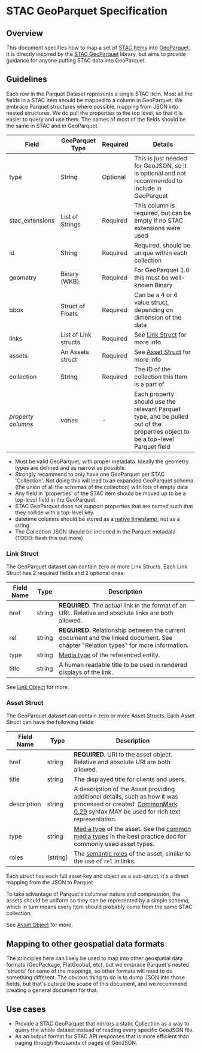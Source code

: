 # STAC GeoParquet Specification

## Overview

This document specifies how to map a set of [STAC Items](https://github.com/radiantearth/stac-spec/tree/v1.0.0/item-spec) into
[GeoParquet](https://geoparquet.org). It is directly inspired by the [STAC GeoParquet](https://github.com/stac-utils/stac-geoparquet)
library, but aims to provide guidance for anyone putting STAC data into GeoParquet. 

## Guidelines

Each row in the Parquet Dataset represents a single STAC item. Most all the fields in a STAC Item should be mapped to a column in GeoParquet. We embrace Parquet structures where possible, mapping
from JSON into nested structures. We do pull the properties to the top level, so that it is easier to query and use them. The names of
most of the fields should be the same in STAC and in GeoParquet.

| Field              | GeoParquet Type      | Required | Details                                                                                                                        |
|--------------------|----------------------|----------|--------------------------------------------------------------------------------------------------------------------------------|
| type               | String               | Optional | This is just needed for GeoJSON, so it is optional and not recommended to include in GeoParquet                                |
| stac_extensions    | List of Strings      | Required | This column is required, but can be empty if no STAC extensions were used                                                      |
| id                 | String               | Required | Required, should be unique within each collection                                                                              |
| geometry           | Binary (WKB)         | Required | For GeoParquet 1.0 this must be well-known Binary                                                                              |
| bbox               | Struct of Floats     | Required | Can be a 4 or 6 value struct, depending on dimension of the data                                                               |
| links              | List of Link structs | Required | See [Link Struct](#link-struct) for more info                                                                                  |
| assets             | An Assets struct     | Required | See [Asset Struct](#asset-struct) for more info                                                                                |
| collection         | String               | Required | The ID of the collection this Item is a part of                                                                                |
| *property columns* | *varies*             | -        | Each property should use the relevant Parquet type, and be pulled out of the properties object to be a top-level Parquet field |

* Must be valid GeoParquet, with proper metadata. Ideally the geometry types are defined and as narrow as possible.
* Strongly recommend to only have one GeoParquet per STAC 'Collection'. Not doing this will lead to an expanded GeoParquet schema (the union of all the schemas of the collection) with lots of empty data
* Any field in 'properties' of the STAC item should be moved up to be a top-level field in the GeoParquet. 
* STAC GeoParquet does not support properties that are named such that they collide with a top-level key.
* datetime columns should be stored as a [native timestamp][timestamp], not as a string
* The Collection JSON should be included in the Parquet metadata (TODO: flesh this out more)

### Link Struct

The GeoParquet dataset can contain zero or more Link Structs. Each Link Struct has 2 required fields and 2 optional ones:

| Field Name | Type   | Description                                                                                                                         |
|------------|--------|-------------------------------------------------------------------------------------------------------------------------------------|
| href       | string | **REQUIRED.** The actual link in the format of an URL. Relative and absolute links are both allowed.                                |
| rel        | string | **REQUIRED.** Relationship between the current document and the linked document. See chapter "Relation types" for more information. |
| type       | string | [Media type][media-type] of the referenced entity.                                                                                  |
| title      | string | A human readable title to be used in rendered displays of the link.                                                                 |

See [Link Object][link] for more.

### Asset Struct

The GeoParquet dataset can contain zero or more Asset Structs. Each Asset Struct can have the following fields:

| Field Name  | Type      | Description                                                                                                                                                                                  |
|-------------|-----------|----------------------------------------------------------------------------------------------------------------------------------------------------------------------------------------------|
| href        | string    | **REQUIRED.** URI to the asset object. Relative and absolute URI are both allowed.                                                                                                           |
| title       | string    | The displayed title for clients and users.                                                                                                                                                   |
| description | string    | A description of the Asset providing additional details, such as how it was processed or created. [CommonMark 0.29](http://commonmark.org/) syntax MAY be used for rich text representation. |
| type        | string    | [Media type][media-type] of the asset. See the [common media types][common-media-types] in the best practice doc for commonly used asset types.                                              |
| roles       | \[string] | The [semantic roles][asset-roles] of the asset, similar to the use of `rel` in links.                                                                                                        |

Each struct has each full asset key and object as a sub-struct, it's a direct mapping from the JSON to Parquet

To take advantage of Parquet's columnar nature and compression, the assets should be uniform so they can be represented by a simple schema, which in turn means every item should probably come from the same STAC collection.

See [Asset Object][asset] for more.

## Mapping to other geospatial data formats

The principles here can likely be used to map into other geospatial data formats (GeoPackage, FlatGeobuf, etc), but we embrace Parquet's nested 'structs' for some of the mappings, so other formats will need to do something different. The obvious thing to do is to dump JSON into those fields, but that's outside the scope of this document, and we recommend creating a general document for that.

## Use cases

* Provide a STAC GeoParquet that mirrors a static Collection as a way to query the whole dataset instead of reading every specific GeoJSON file.
* As an output format for STAC API responses that is more efficient than paging through thousands of pages of GeoJSON.

[media-type]: https://github.com/radiantearth/stac-spec/blob/master/item-spec/item-spec.md#asset-media-type
[asset]: https://github.com/radiantearth/stac-spec/blob/master/item-spec/item-spec.md#asset-object
[asset-roles]: https://github.com/radiantearth/stac-spec/blob/master/item-spec/item-spec.md#asset-roles
[link]: https://github.com/radiantearth/stac-spec/blob/master/item-spec/item-spec.md#link-object
[common-media-types]: https://github.com/radiantearth/stac-spec/blob/master/best-practices.md#common-media-types-in-stac
[timestamp]: https://github.com/apache/parquet-format/blob/master/LogicalTypes.md#timestamp